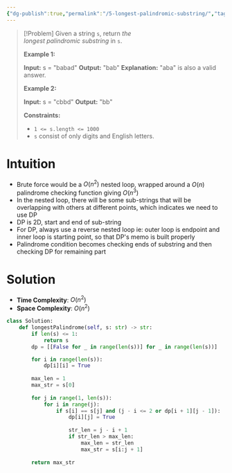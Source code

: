 ```yaml
---
{"dg-publish":true,"permalink":"/5-longest-palindromic-substring/","tags":["string","substring","dp"]}
---
```


> [!Problem]
> Given a string `s`, return _the longest_ _palindromic_ _substring_ in `s`.
> 
> **Example 1:**
> 
> **Input:** s = "babad"
> **Output:** "bab"
> **Explanation:** "aba" is also a valid answer.
> 
> **Example 2:**
> 
> **Input:** s = "cbbd"
> **Output:** "bb"
> 
> **Constraints:**
> 
> - `1 <= s.length <= 1000`
> - `s` consist of only digits and English letters.

# Intuition
- Brute force would be a $O(n^2)$ nested loop, wrapped around a $O(n)$ palindrome checking function giving $O(n^3)$
- In the nested loop, there will be some sub-strings that will be overlapping with others at different points, which indicates we need to use DP
- DP is 2D, start and end of sub-string
- For DP, always use a reverse nested loop ie: outer loop is endpoint and inner loop is starting point, so that DP's memo is built properly
- Palindrome condition becomes checking ends of substring and then checking DP for remaining part

# Solution
- **Time Complexity**: $O(n^2)$
- **Space Complexity**: $O(n^2)$
```python
class Solution:
    def longestPalindrome(self, s: str) -> str:
        if len(s) <= 1:
            return s
        dp = [[False for _ in range(len(s))] for _ in range(len(s))]

        for i in range(len(s)):
            dp[i][i] = True
        
        max_len = 1
        max_str = s[0]
        
        for j in range(1, len(s)):
            for i in range(j):
                if s[i] == s[j] and (j - i <= 2 or dp[i + 1][j - 1]):
                    dp[i][j] = True
                
                    str_len = j - i + 1
                    if str_len > max_len:
                        max_len = str_len
                        max_str = s[i:j + 1]
        
        return max_str
```